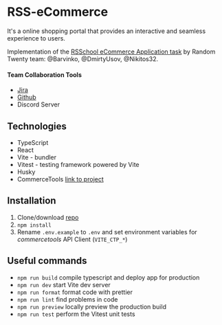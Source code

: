 # RSS-eCommerce

It's a online shopping portal that provides an interactive and seamless experience to users.

Implementation of the [RSSchool eCommerce Application task](https://github.com/rolling-scopes-school/tasks/tree/master/tasks/eCommerce-Application) by Random Twenty team: @Barvinko, @DmirtyUsov, @Nikitos32.

#### Team Collaboration Tools

- [Jira](https://usov.atlassian.net/jira/software/projects/R20/boards/9)
- [Github](https://github.com/Nikitos32/RSS-eCommerce)
- Discord Server

## Technologies

- TypeScript
- React
- Vite - bundler
- Vitest - testing framework powered by Vite
- Husky
- CommerceTools [link to project](https://mc.europe-west1.gcp.commercetools.com/r20/welcome)

## Installation

1. Clone/download [repo](https://github.com/Nikitos32/RSS-eCommerce)
2. `npm install`
3. Rename `.env.example` to `.env` and set environment variables for _commercetools_ API Client (`VITE_CTP_*`)

## Useful commands

- `npm run build` compile typescript and deploy app for production
- `npm run dev` start Vite dev server
- `npm run format` format code with prettier
- `npm run lint` find problems in code
- `npm run preview` locally preview the production build
- `npm run test` perform the Vitest unit tests
